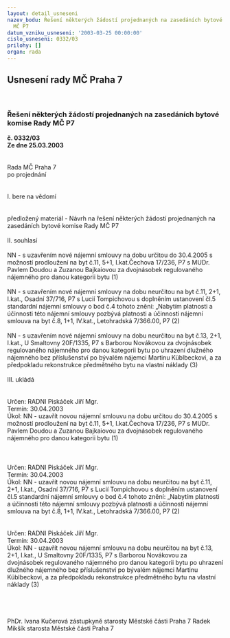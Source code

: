 ```yaml
---
layout: detail_usneseni
nazev_bodu: Řešení některých žádostí projednaných na zasedáních bytové komise Rady
  MČ P7
datum_vzniku_usneseni: '2003-03-25 00:00:00'
cislo_usneseni: 0332/03
prilohy: []
organ: rada
---
```

<div id="ucUsn_pList" class="usn">
	<span><h2>Usnesení rady MČ Praha 7 </h2>
<br></span><div class="standBody">
<span><h3>Řešení některých žádostí projednaných na zasedáních bytové komise Rady MČ P7</h3></span><div class="center">
		<strong>č. 0332/03</strong><br>
	</div>
<div class="center">
		<strong>Ze dne 25.03.2003</strong><br><br>
	</div>
<br>Rada MČ Praha 7<br>po projednání<br><br><br>I.	bere na vědomí<br><br> <br>předložený materiál - Návrh na řešení některých žádostí projednaných na zasedáních bytové komise Rady MČ P7<br><br>II.  souhlasí <br><br>NN - s uzavřením nové nájemní smlouvy na dobu určitou do 30.4.2005 s možností prodloužení na byt č.11, 5+1, I.kat.Čechova 17/236, P7 s MUDr. Pavlem Doudou a Zuzanou Bajkaiovou za dvojnásobek regulovaného nájemného pro danou kategorii bytu (1)<br><br>NN -  s uzavřením nové nájemní smlouvy na dobu neurčitou na byt č.11, 2+1, I.kat., Osadní 37/716, P7 s Lucií Tompichovou s doplněním ustanovení čl.5 standardní nájemní smlouvy o bod č.4 tohoto znění: „Nabytím platnosti a účinnosti této nájemní smlouvy pozbývá platnosti a účinnosti nájemní smlouva na byt č.8, 1+1, IV.kat., Letohradská 7/366.00, P7 (2)<br><br>NN - s uzavřením nové nájemní smlouvy na dobu neurčitou na byt č.13, 2+1, I.kat., U Smaltovny 20F/1335, P7 s Barborou Novákovou za dvojnásobek regulovaného nájemného pro danou kategorii bytu po uhrazení dlužného nájemného bez příslušenství po bývalém nájemci Martinu Küblbeckovi, a za předpokladu rekonstrukce předmětného bytu na vlastní náklady (3)   <br><br>III. ukládá<br><br> <br>Určen:	RADNI Piskáček Jiří Mgr.<br>Termín: 30.04.2003<br>Úkol:	NN - uzavřít novou nájemní smlouvu na dobu určitou do 30.4.2005 s možností prodloužení na byt č.11, 5+1, I.kat.Čechova 17/236, P7 s MUDr. Pavlem Doudou a Zuzanou Bajkaiovou za dvojnásobek regulovaného nájemného pro danou kategorii bytu (1)<br> <br><br> <br>Určen:	RADNI Piskáček Jiří Mgr.<br>Termín: 30.04.2003<br>Úkol:	NN - uzavřít novou nájemní smlouvu na dobu neurčitou na byt č.11, 2+1, I.kat., Osadní 37/716, P7 s Lucií Tompichovou s doplněním ustanovení čl.5 standardní nájemní smlouvy o bod č.4 tohoto znění: „Nabytím platnosti a účinnosti této nájemní smlouvy pozbývá platnosti a účinnosti nájemní smlouva na byt č.8, 1+1, IV.kat., Letohradská 7/366.00, P7 (2)<br> <br> <br>Určen:	RADNI Piskáček Jiří Mgr.<br>Termín: 30.04.2003<br>Úkol:	NN - uzavřít novou nájemní smlouvu na dobu neurčitou na byt č.13, 2+1, I.kat., U Smaltovny 20F/1335, P7 s Barborou Novákovou za dvojnásobek regulovaného nájemného pro danou kategorii bytu po uhrazení dlužného nájemného bez příslušenství po bývalém nájemci Martinu Küblbeckovi, a za předpokladu rekonstrukce předmětného bytu na vlastní náklady (3)   <br> <br>       <br> <br>	<br>PhDr. Ivana Kučerová zástupkyně starosty Městské části Praha 7	 Radek Mikšík starosta Městské části Praha 7<br>	<br><br>
</div>
</div>